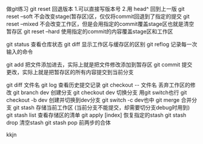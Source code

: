 做git练习
git reset 回退版本
1.可以直接写版本号 2.用 head^ 回到上一版
    git reset –soft 不会改变stage(暂存区)区，仅仅将commit回退到了指定的提交
    git reset –mixed 不会改变工作区，但是会用指定的commit覆盖stage区也就是清空暂存区
    git reset –hard 使用指定的commit的内容覆盖stage区和工作区


git status 查看仓库状态
git diff 显示工作区与缓存区的区别
git reflog 记录每一次输入的命令

git add 把文件添加进去，实际上就是把文件修改添加到暂存区
git commit 提交更改，实际上就是把暂存区的所有内容提交到当前分支

git diff 文件名
git log 查看历史提交记录
git checkout -- 文件名 丢弃工作区的修改
git branch dev 创建分支
git checkout dev 切换分支 用git switch也行
git checkout -b dev 创建并切换到dev分支 git switch -c dev也中
git merge 合并分支
git stash 存储当前工作区 (当前分支不能提交，却需要切分支debug时用到)
git stash list 查看存储区的清单
git apply [index] 恢复指定的stash git stash drop 清空stash
git stash pop 前两步的合体


kkjn
